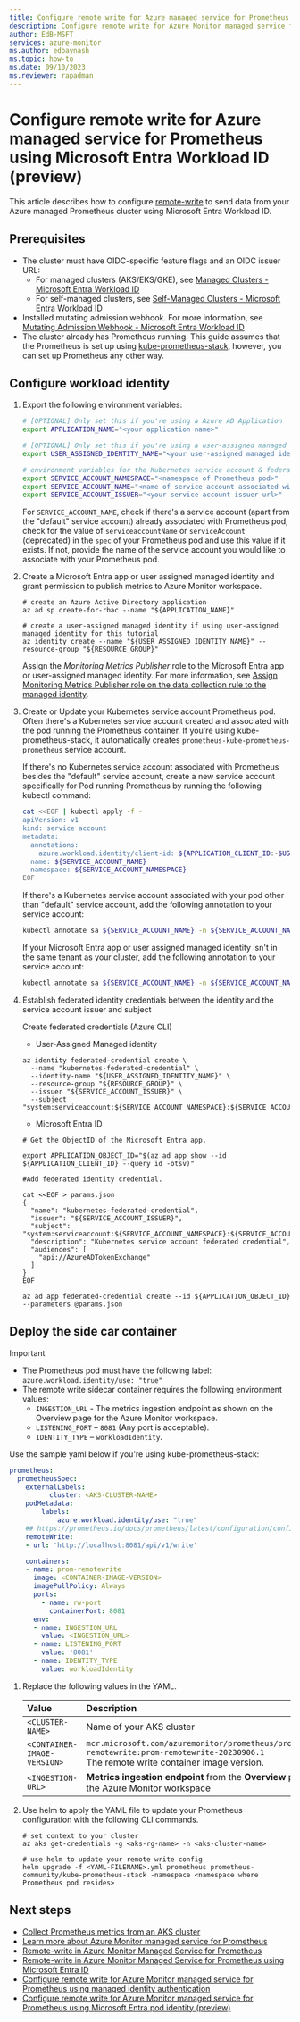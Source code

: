 ```yaml
---
title: Configure remote write for Azure managed service for Prometheus using Microsoft Entra Workload ID (preview) 
description: Configure remote write for Azure Monitor managed service for Prometheus using Microsoft Entra Workload ID (preview)
author: EdB-MSFT
services: azure-monitor
ms.author: edbaynash
ms.topic: how-to
ms.date: 09/10/2023
ms.reviewer: rapadman
---
```


# Configure remote write for Azure managed service for Prometheus using Microsoft Entra Workload ID (preview)

This article describes how to configure [remote-write](prometheus-remote-write.md) to send data from your Azure managed Prometheus cluster using Microsoft Entra Workload ID.

## Prerequisites

* The cluster must have OIDC-specific feature flags and an OIDC issuer URL: 
  * For managed clusters (AKS/EKS/GKE), see [Managed Clusters - Microsoft Entra Workload ID](https://azure.github.io/azure-workload-identity/docs/installation/managed-clusters.html)
  * For self-managed clusters, see [Self-Managed Clusters - Microsoft Entra Workload ID](https://azure.github.io/azure-workload-identity/docs/installation/self-managed-clusters.html)  
* Installed mutating admission webhook. For more information, see [Mutating Admission Webhook - Microsoft Entra Workload ID](https://azure.github.io/azure-workload-identity/docs/installation/mutating-admission-webhook.html)
* The cluster already has Prometheus running. This guide assumes that the Prometheus is set up using [kube-prometheus-stack](https://azure.github.io/azure-workload-identity/docs/installation/managed-clusters.html), however, you can set up Prometheus any other way.

## Configure workload identity

1. Export the following environment variables:  

    ```bash
    # [OPTIONAL] Only set this if you're using a Azure AD Application
    export APPLICATION_NAME="<your application name>"
    
    # [OPTIONAL] Only set this if you're using a user-assigned managed identity
    export USER_ASSIGNED_IDENTITY_NAME="<your user-assigned managed identity name>"
    
    # environment variables for the Kubernetes service account & federated identity credential
    export SERVICE_ACCOUNT_NAMESPACE="<namespace of Prometheus pod>"
    export SERVICE_ACCOUNT_NAME="<name of service account associated with Prometheus pod>"
    export SERVICE_ACCOUNT_ISSUER="<your service account issuer url>"
    ```  

    For `SERVICE_ACCOUNT_NAME`, check if there's a service account (apart from the "default" service account) already associated with Prometheus pod, check for the value of `serviceaccountName` or `serviceAccount` (deprecated) in the `spec` of your Prometheus pod and use this value if it exists. If not, provide the name of the service account you would like to associate with your Prometheus pod.

1. Create a Microsoft Entra app or user assigned managed identity and grant permission to publish metrics to Azure Monitor workspace.
    ```azurecli
    # create an Azure Active Directory application
    az ad sp create-for-rbac --name "${APPLICATION_NAME}"

    # create a user-assigned managed identity if using user-assigned managed identity for this tutorial
    az identity create --name "${USER_ASSIGNED_IDENTITY_NAME}" --resource-group "${RESOURCE_GROUP}"
    ```

    Assign the *Monitoring Metrics Publisher* role to the Microsoft Entra app or user-assigned managed identity. For more information, see [Assign Monitoring Metrics Publisher role on the data collection rule to the managed identity](prometheus-remote-write-managed-identity.md#assign-monitoring-metrics-publisher-role-on-the-data-collection-rule-to-the-managed-identity).

1. Create or Update your Kubernetes service account Prometheus pod.  
   Often there's a Kubernetes service account created and associated with the pod running the Prometheus container. If you're using kube-prometheus-stack, it automatically creates `prometheus-kube-prometheus-prometheus` service account.

    If there's no Kubernetes service account associated with Prometheus besides the "default" service account, create a new service account specifically for Pod running Prometheus by running the following kubectl command:
    
    ```bash
    cat <<EOF | kubectl apply -f -
    apiVersion: v1
    kind: service account
    metadata:
      annotations:
        azure.workload.identity/client-id: ${APPLICATION_CLIENT_ID:-$USER_ASSIGNED_IDENTITY_CLIENT_ID}
      name: ${SERVICE_ACCOUNT_NAME}
      namespace: ${SERVICE_ACCOUNT_NAMESPACE}
    EOF
    ```

    If there's a Kubernetes service account associated with your pod other than "default" service account, add the following annotation to your service account:

    ```bash
    kubectl annotate sa ${SERVICE_ACCOUNT_NAME} -n ${SERVICE_ACCOUNT_NAMESPACE} azure.workload.identity/client-id="${APPLICATION_OR_USER_ASSIGNED_IDENTITY_CLIENT_ID}" –overwrite
    ```

    If your Microsoft Entra app or user assigned managed identity isn't in the same tenant as your cluster, add the following annotation to your service account:
    
    ```bash
    kubectl annotate sa ${SERVICE_ACCOUNT_NAME} -n ${SERVICE_ACCOUNT_NAMESPACE} azure.workload.identity/tenant-id="${APPLICATION_OR_USER_ASSIGNED_IDENTITY_TENANT_ID}" –overwrite
    ```

1.	Establish federated identity credentials between the identity and the service account issuer and subject
    
    Create federated credentials (Azure CLI)
    
    * User-Assigned Managed identity
    ```cli    
    az identity federated-credential create \
      --name "kubernetes-federated-credential" \
      --identity-name "${USER_ASSIGNED_IDENTITY_NAME}" \
      --resource-group "${RESOURCE_GROUP}" \
      --issuer "${SERVICE_ACCOUNT_ISSUER}" \
      --subject "system:serviceaccount:${SERVICE_ACCOUNT_NAMESPACE}:${SERVICE_ACCOUNT_NAME}"
	```

    * Microsoft Entra ID
    ```CLI
	# Get the ObjectID of the Microsoft Entra app.

    export APPLICATION_OBJECT_ID="$(az ad app show --id ${APPLICATION_CLIENT_ID} --query id -otsv)"

    #Add federated identity credential.

    cat <<EOF > params.json
    {
      "name": "kubernetes-federated-credential",
      "issuer": "${SERVICE_ACCOUNT_ISSUER}",
      "subject": "system:serviceaccount:${SERVICE_ACCOUNT_NAMESPACE}:${SERVICE_ACCOUNT_NAME}",
      "description": "Kubernetes service account federated credential",
      "audiences": [
        "api://AzureADTokenExchange"
      ]
    }
    EOF

    az ad app federated-credential create --id ${APPLICATION_OBJECT_ID} --parameters @params.json
    ```

 ## Deploy the side car container
    
> [!IMPORTANT]
> *	The Prometheus pod must have the following label: `azure.workload.identity/use: "true"`
> *	The remote write sidecar container requires the following environment values:
>     *	`INGESTION_URL` - The metrics ingestion endpoint as shown on the Overview page for the Azure Monitor workspace.
>     *	`LISTENING_PORT` – `8081` (Any port is acceptable).
>     *	`IDENTITY_TYPE` – `workloadIdentity`.

Use the sample yaml below if you're using kube-prometheus-stack:

```yml
prometheus:
  prometheusSpec:
    externalLabels:
          cluster: <AKS-CLUSTER-NAME>
    podMetadata:
        labels:
            azure.workload.identity/use: "true"
    ## https://prometheus.io/docs/prometheus/latest/configuration/configuration/#remote_write    
    remoteWrite:
    - url: 'http://localhost:8081/api/v1/write'

    containers:
    - name: prom-remotewrite
      image: <CONTAINER-IMAGE-VERSION>
      imagePullPolicy: Always
      ports:
        - name: rw-port
          containerPort: 8081
      env:
      - name: INGESTION_URL
        value: <INGESTION_URL>
      - name: LISTENING_PORT
        value: '8081'
      - name: IDENTITY_TYPE
        value: workloadIdentity
```

1. Replace the following values in the YAML.
  
    | Value | Description |
    |:---|:---|
    | `<CLUSTER-NAME>` | Name of your AKS cluster |
    | `<CONTAINER-IMAGE-VERSION>` | `mcr.microsoft.com/azuremonitor/prometheus/promdev/prom-remotewrite:prom-remotewrite-20230906.1` <br>The remote write container image version. |
    | `<INGESTION-URL>` | **Metrics ingestion endpoint** from the **Overview** page for the Azure Monitor workspace |

1. Use helm to apply the YAML file to update your Prometheus configuration with the following CLI commands. 

    ```azurecli
    # set context to your cluster 
    az aks get-credentials -g <aks-rg-name> -n <aks-cluster-name> 
 
    # use helm to update your remote write config 
    helm upgrade -f <YAML-FILENAME>.yml prometheus prometheus-community/kube-prometheus-stack -namespace <namespace where Prometheus pod resides> 
    ```

## Next steps

* [Collect Prometheus metrics from an AKS cluster](../containers/prometheus-metrics-enable.md)
* [Learn more about Azure Monitor managed service for Prometheus](../essentials/prometheus-metrics-overview.md)
* [Remote-write in Azure Monitor Managed Service for Prometheus](prometheus-remote-write.md)
* [Remote-write in Azure Monitor Managed Service for Prometheus using Microsoft Entra ID](./prometheus-remote-write-active-directory.md)
* [Configure remote write for Azure Monitor managed service for Prometheus using managed identity authentication](./prometheus-remote-write-managed-identity.md)
* [Configure remote write for Azure Monitor managed service for Prometheus using Microsoft Entra pod identity (preview)](./prometheus-remote-write-azure-ad-pod-identity.md)
